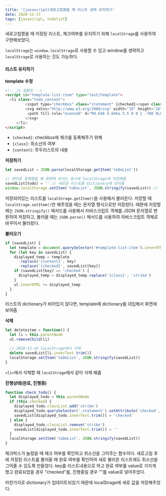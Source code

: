 ```yaml
---
title: '[javascript]새로고침했을 때 리스트 상태 유지하기'
date: 2020-12-17
tags: [javascript, todolist]
---
```


새로고침했을 때 저장된 리스트, 체크여부를 유지하기 위해 `localStrage`를 사용하여 구현해보았다.

`localStrage`는 `window.localStrage`로 사용할 수 있고 window를 생략하고 `localStrage`로 사용하는 것도 가능하다.

#### 리스트 유지하기

**template 수정**

```html
<!-- js 템플릿 -->
<script id="template-list-item" type="text/template">
  <li class="todo_content">
         <input type="checkbox" class="statement" {checked}><span class="displayed_todo {class}">{content}</span>
         <svg xmlns="http://www.w3.org/2000/svg" width="16" height="16" fill="currentColor" class="bi bi-x" viewBox="0 0 16 16">
          <path fill-rule="evenodd" d="M4.646 4.646a.5.5 0 0 1 .708 0L8 7.293l2.646-2.647a.5.5 0 0 1 .708.708L8.707 8l2.647 2.646a.5.5 0 0 1-.708.708L8 8.707l-2.646 2.647a.5.5 0 0 1-.708-.708L7.293 8 4.646 5.354a.5.5 0 0 1 0-.708z"/>
         </svg>
     </li>
</script>
```

- `{checked}`: checkbox에 체크를 등록해주기 위해
- `{class}`: 취소선의 여부
- `{content}`: 투두리스트의 내용

**저장하기**

```javascript
let savedList = JSON.parse(localStorage.getItem('toDoList'))

// 엔터로 등록했을 때 화면에 보이는 동시에 localStrage에 저장해줌
savedList[todo] = '' // 새로운 리스트를 dictionary에 담아줌
window.localStorage.setItem('toDoList', JSON.stringify(savedList)) // 업데이트된 dictionary를 localStrage에 새로 저장해줌
```

저장되어있는 리스트를 `localStrage.getItem()`을 사용해서 불러온다. 저장할 때 `localStrage.setItem()`만 해주었을 때는 문자열 형식으로만 저장된다. 때문에 저장할 때는 `JSON.stringify()` 메서드를 사용해서 자바스크립트 객체를 JSON 문자열로 변환하여 저장하고, 불러올 때는 `JSON.parse()` 메서드를 사용하여 자바스크립트 객체로 바꾸어서 불러왔다.

**불러오기**

```javascript
if (savedList) {
  let template = document.querySelector('#template-list-item').innerHTML
  for (let key in savedList) {
    displayed_temp = template
      .replace('{content}', key)
      .replace('{checked}', savedList[key])
    if (savedList[key] == 'checked') {
      displayed_temp = displayed_temp.replace('{class}', 'strike')
    }
    ul.innerHTML += displayed_temp
  }
}
```

리스트의 dictionary가 비어있지 않다면, template에 dictionary를 대입해서 화면에 보여줌

**삭제**

```javascript
let deleteitem = function() {
  let li = this.parentNode
  ul.removeChild(li)

  // 2020-12-16 localStrage에서 삭제
  delete savedList[li.innerText.trim()]
  localStorage.setItem('toDoList', JSON.stringify(savedList))
}
```

`<li>`에서 삭제할 때 `localStrage`에서 같이 삭제 해줌

**진행상태(완료, 진행중)**

```javascript
function check_todo() {
  let displayed_todo = this.parentNode
  if (this.checked) {
    displayed_todo.classList.add('strike')
    displayed_todo.querySelector('.statement').setAttribute('checked', true)
    savedList[displayed_todo.innerText.trim()] = 'checked'
  } else {
    displayed_todo.classList.remove('strike')
    savedList[displayed_todo.innerText.trim()] = ''
  }
  localStorage.setItem('toDoList', JSON.stringify(savedList))
}
```

체크박스가 눌렸을 때 체크 여부를 확인하고 취소선을 그어주는 함수이다. 새로고침 후에 저장된 리스트를 불러올 때 완료 여부를 확인하여 새로 불러온 리스트에도 취소선을 그어줄 수 있도록 만들었다. key를 리스트내용으로 하고 완료 여부를 value로 가지게 했고 완료되었을 경우 "checked"를, 진행중일 경우 ""를 value로 넣어주었다.

마찬가지로 dictionary가 업데이트되었기 때문에 localStrage에 새로 값을 저장해주었다.
